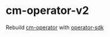 # cm-operator-v2

Rebuild [cm-operator](https://github.com/neoseele/cm-operator) with [operator-sdk](https://github.com/operator-framework/operator-sdk)
